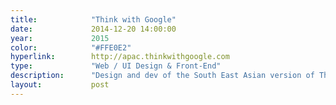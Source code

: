 ```yaml
---
title:            "Think with Google"
date:             2014-12-20 14:00:00
year:             2015
color:            "#FFE0E2"
hyperlink:        http://apac.thinkwithgoogle.com
type:             "Web / UI Design & Front-End"
description:      "Design and dev of the South East Asian version of Think with Google."
layout:           post
---
```



